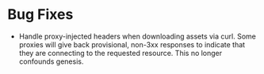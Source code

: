 # Bug Fixes

- Handle proxy-injected headers when downloading assets via curl.
  Some proxies will give back provisional, non-3xx responses to
  indicate that they are connecting to the requested resource.
  This no longer confounds genesis.
